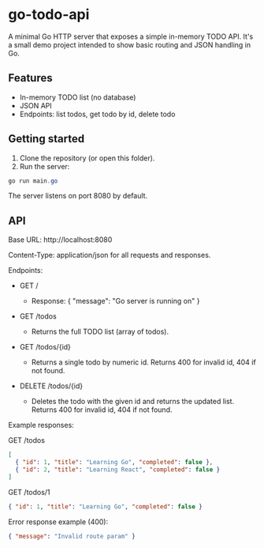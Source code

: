 # go-todo-api

A minimal Go HTTP server that exposes a simple in-memory TODO API. It's a small demo project intended to show basic routing and JSON handling in Go.

## Features

- In-memory TODO list (no database)
- JSON API
- Endpoints: list todos, get todo by id, delete todo

## Getting started

1. Clone the repository (or open this folder).
2. Run the server:

```powershell
go run main.go
```

The server listens on port 8080 by default.

## API

Base URL: http://localhost:8080

Content-Type: application/json for all requests and responses.

Endpoints:

- GET /

  - Response: { "message": "Go server is running on" }

- GET /todos

  - Returns the full TODO list (array of todos).

- GET /todos/{id}

  - Returns a single todo by numeric id. Returns 400 for invalid id, 404 if not found.

- DELETE /todos/{id}
  - Deletes the todo with the given id and returns the updated list. Returns 400 for invalid id, 404 if not found.

Example responses:

GET /todos

```json
[
  { "id": 1, "title": "Learning Go", "completed": false },
  { "id": 2, "title": "Learning React", "completed": false }
]
```

GET /todos/1

```json
{ "id": 1, "title": "Learning Go", "completed": false }
```

Error response example (400):

```json
{ "message": "Invalid route param" }
```
